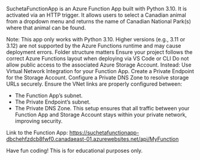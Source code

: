 SuchetaFunctionApp is an Azure Function App built with Python 3.10. It is activated via an HTTP trigger. It allows users to select a Canadian animal from a dropdown menu and returns the name of Canadian National Park(s) where that animal can be found.

Note: This app only works with Python 3.10. Higher versions (e.g., 3.11 or 3.12) are not supported by the Azure Functions runtime and may cause deployment errors.
Folder structure matters Ensure your project follows the correct Azure Functions layout when deploying via VS Code or CLI
Do not allow public access to the associated Azure Storage Account. Instead:
Use Virtual Network Integration for your Function App.
Create a Private Endpoint for the Storage Account.
Configure a Private DNS Zone to resolve storage URLs securely.
Ensure the VNet links are properly configured between:
- The Function App’s subnet.
- The Private Endpoint’s subnet.
- The Private DNS Zone.
This setup ensures that all traffic between your Function App and Storage Account stays within your private network, improving security.

Link to the Function App: https://suchetafunctionapp-dbchehfzdcb8fwf0.canadaeast-01.azurewebsites.net/api/MyFunction

Have fun coding! This is for educational purposes only.
